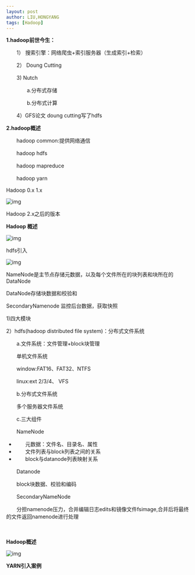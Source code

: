 ```yaml
---
layout: post
author: LIU,HONGYANG
tags: [Hadoop]
---
```




**1.hadoop前世今生：**

　　1） 搜索引擎：网络爬虫+索引服务器（生成索引+检索）

　　2） Doung Cutting

　　3)  Nutch

　　　　a.分布式存储

　　　　b.分布式计算

　　4）GFS论文 doung cutting写了hdfs

**2.hadoop概述**

　　hadoop common:提供网络通信

　　hadoop hdfs

　　hadoop mapreduce

　　hadoop yarn

 

Hadoop 0.x 1.x

 

 

 

![img](https://tva1.sinaimg.cn/large/007S8ZIlgy1gfrlhgfdnyj30wi0isdm9.jpg)

 

 Hadoop 2.x之后的版本

 **Hadoop 概述**

 

![img](https://tva1.sinaimg.cn/large/007S8ZIlgy1gfrli0ue5cj30us0c8q77.jpg)

 

hdfs引入 

![img](https://tva1.sinaimg.cn/large/007S8ZIlgy1gfrlhk0aj4j31ge0mcguk.jpg)

 

NameNode是主节点存储元数据，以及每个文件所在的块列表和块所在的DataNode

 

DataNode存储块数据和校验和

 

SecondaryNamenode 监控后台数据，获取快照

 

 

1)四大模块

 

2）hdfs(hadoop distributed file system)：分布式文件系统

　　a.文件系统：文件管理+block块管理

　　单机文件系统

　　window:FAT16、FAT32、NTFS

　　linux:ext 2/3/4、 VFS

　　b.分布式文件系统

　　多个服务器文件系统

　　c.三大组件

　　NameNode

- 　　元数据：文件名、目录名、属性
- 　　文件列表与block列表之间的关系
- 　　block与datanode列表映射关系

 

　　Datanode

　　block块数据、校验和编码

 

　　SecondaryNameNode

　　分担namenode压力，合并编辑日志edits和镜像文件fsimage,合并后将最终的文件返回namenode进行处理

　　

 **Hadoop概述**

 

![img](https://tva1.sinaimg.cn/large/007S8ZIlgy1gfrlhpde3nj319o0n41kx.jpg)

**YARN引入案例**

 